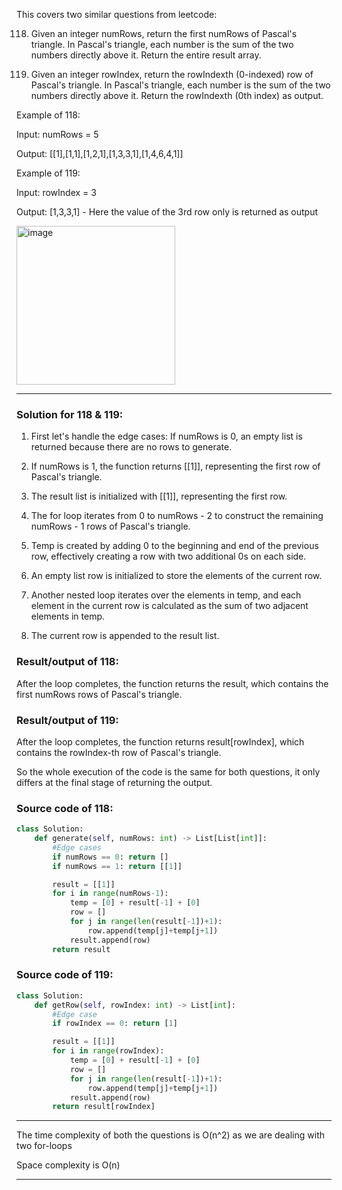 This covers two similar questions from leetcode:

118. Given an integer numRows, return the first numRows of Pascal's triangle.
     In Pascal's triangle, each number is the sum of the two numbers directly above it.
     Return the entire result array.

119. Given an integer rowIndex, return the rowIndexth (0-indexed) row of Pascal's triangle.
     In Pascal's triangle, each number is the sum of the two numbers directly above it.
     Return the rowIndexth (0th index) as output.

Example of 118:

Input: numRows = 5

Output: [[1],[1,1],[1,2,1],[1,3,3,1],[1,4,6,4,1]]

Example of 119:

Input: rowIndex = 3

Output: [1,3,3,1] - Here the value of the 3rd row only is returned as output

<img width="254" alt="image" src="https://github.com/swethamurthy25/My-LeetCode/assets/112581595/086ae3de-7caf-4881-84c0-b47c12f7bb60">

_______________________________________________________________________________________________________

### Solution for 118 & 119:

1. First let's handle the edge cases: If numRows is 0, an empty list is returned because there are no rows to generate.
2. If numRows is 1, the function returns [[1]], representing the first row of Pascal's triangle.

3. The result list is initialized with [[1]], representing the first row.
4. The for loop iterates from 0 to numRows - 2 to construct the remaining numRows - 1 rows of Pascal's triangle.
5. Temp is created by adding 0 to the beginning and end of the previous row, effectively creating a row with two additional
   0s on each side.
6. An empty list row is initialized to store the elements of the current row.
7. Another nested loop iterates over the elements in temp, and each element in the current row is calculated as the sum of two 
   adjacent elements in temp.
8. The current row is appended to the result list.

### Result/output of 118:

After the loop completes, the function returns the result, which contains the first numRows rows of Pascal's triangle.

### Result/output of 119:

After the loop completes, the function returns result[rowIndex], which contains the rowIndex-th row of Pascal's triangle.

So the whole execution of the code is the same for both questions, it only differs at the final stage of returning the output.

### Source code of 118:

```python
class Solution:
    def generate(self, numRows: int) -> List[List[int]]:
        #Edge cases
        if numRows == 0: return []
        if numRows == 1: return [[1]]

        result = [[1]]
        for i in range(numRows-1):
            temp = [0] + result[-1] + [0]
            row = []
            for j in range(len(result[-1])+1):
                row.append(temp[j]+temp[j+1])
            result.append(row)
        return result
```

### Source code of 119:

```python
class Solution:
    def getRow(self, rowIndex: int) -> List[int]:
        #Edge case
        if rowIndex == 0: return [1]

        result = [[1]]
        for i in range(rowIndex):
            temp = [0] + result[-1] + [0]
            row = []
            for j in range(len(result[-1])+1):
                row.append(temp[j]+temp[j+1])
            result.append(row)
        return result[rowIndex]
```
_________________________________________________________________________________

The time complexity of both the questions is O(n^2) as we are dealing with two for-loops

Space complexity is O(n)

_____________________________________________________________________________________________







     
